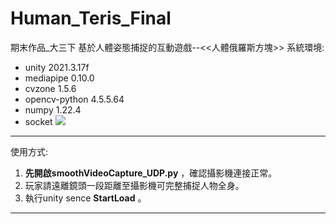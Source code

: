 # Human_Teris_Final
期末作品_大三下
基於人體姿態捕捉的互動遊戲--<<人體俄羅斯方塊>>
系統環境:
* unity 2021.3.17f
* mediapipe 0.10.0
* cvzone 1.5.6
* opencv-python 4.5.5.64
* numpy 1.22.4
* socket
![](https://hackmd.io/_uploads/Byfb9DpU3.jpg)


----
使用方式:
1. **先開啟smoothVideoCapture_UDP.py** ，確認攝影機連接正常。
2. 玩家請遠離鏡頭一段距離至攝影機可完整捕捉人物全身。
3. 執行unity sence **StartLoad** 。

----

